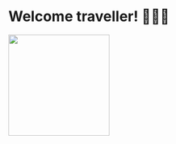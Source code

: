 # Welcome traveller! 🧙🏼‍♂️

<a href="https://github.com/enzo-inc">
  <img height="200" align="center" src="https://github-readme-stats-zeta-neon-87.vercel.app/api?username=enzo-inc&show_icons=true&theme=transparent" />
</a>
